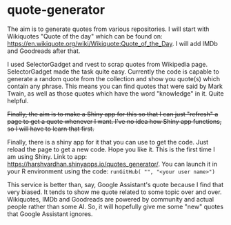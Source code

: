# quote-generator
The aim is to generate quotes from various repositories. I will start with Wikiquotes "Quote of the day" which can be found on: https://en.wikiquote.org/wiki/Wikiquote:Quote_of_the_Day. I will add IMDb and Goodreads after that. 

I used SelectorGadget and rvest to scrap quotes from Wikipedia page. SelectorGadget made the task quite easy. Currently the code is capable to generate a random quote from the collection and show you quote(s) which contain any phrase. This means you can find quotes that were said by Mark Twain, as well as those quotes which have the word "knowledge" in it. Quite helpful.

~~Finally, the aim is to make a Shiny app for this so that I can just "refresh" a page to get a quote whenever I want. I've no idea how Shiny app functions, so I will have to learn that first.~~

Finally, there is a shiny app for it that you can use to get the code. Just reload the page to get a new code. Hope you like it. This is the first time I am using Shiny. Link to app: https://harshvardhan.shinyapps.io/quotes_generator/.
You can launch it in your R environment using the code: `runGitHub( "", "<your user name>")`

This service is better than, say, Google Assistant's quote because I find that very biased. It tends to show me quote related to some topic over and over. Wikiquotes, IMDb and Goodreads are powered by community and actual people rather than some AI. So, it will hopefully give me some "new" quotes that Google Assistant ignores.
